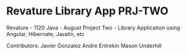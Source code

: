 # Revature Library App PRJ-TWO

Revature - 1120 Java - August
Project Two - Library Application using Angular, Hibernate, Javalin, etc

Contributors: 
Javier Gonzalez
Andre Entrekin
Mason Underhill